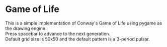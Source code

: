 # Game of Life

This is a simple implementation of Conway's Game of Life using pygame as the drawing engine.  
Press spacebar to advance to the next generation.  
Default grid size is 50x50 and the default pattern is a 3-period pulsar.